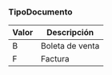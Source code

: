 ### TipoDocumento

| **Valor** | **Descripción** |
| --- | --- |
| B | Boleta de venta |
| F | Factura |